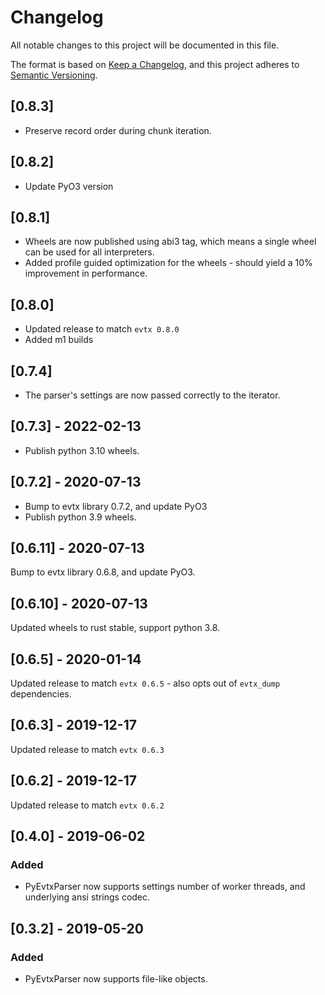 # Changelog

All notable changes to this project will be documented in this file.

The format is based on [Keep a Changelog](https://keepachangelog.com/en/1.0.0/),
and this project adheres to
[Semantic Versioning](https://semver.org/spec/v2.0.0.html).

## [0.8.3]

- Preserve record order during chunk iteration.

## [0.8.2]

- Update PyO3 version

## [0.8.1]

- Wheels are now published using abi3 tag, which means a single wheel can be used for all interpreters.
- Added profile guided optimization for the wheels - should yield a 10% improvement in performance.

## [0.8.0]

- Updated release to match `evtx 0.8.0`
- Added m1 builds

## [0.7.4]

- The parser's settings are now passed correctly to the iterator.

## [0.7.3] - 2022-02-13

- Publish python 3.10 wheels.

## [0.7.2] - 2020-07-13

- Bump to evtx library 0.7.2, and update PyO3
- Publish python 3.9 wheels.

## [0.6.11] - 2020-07-13

Bump to evtx library 0.6.8, and update PyO3.

## [0.6.10] - 2020-07-13

Updated wheels to rust stable, support python 3.8.

## [0.6.5] - 2020-01-14

Updated release to match `evtx 0.6.5` - also opts out of `evtx_dump`
dependencies.

## [0.6.3] - 2019-12-17

Updated release to match `evtx 0.6.3`

## [0.6.2] - 2019-12-17

Updated release to match `evtx 0.6.2`

## [0.4.0] - 2019-06-02

### Added

- PyEvtxParser now supports settings number of worker threads, and underlying
  ansi strings codec.

## [0.3.2] - 2019-05-20

### Added

- PyEvtxParser now supports file-like objects.
